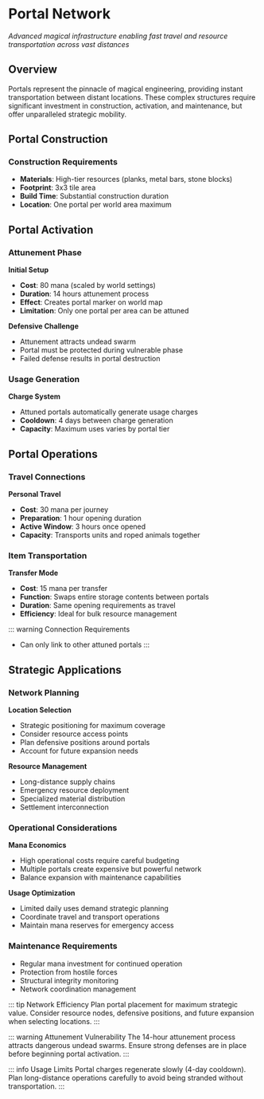 # Portal Network

*Advanced magical infrastructure enabling fast travel and resource transportation across vast distances*

## Overview

Portals represent the pinnacle of magical engineering, providing instant transportation between distant locations. 
These complex structures require significant investment in construction, activation, and maintenance, but offer unparalleled strategic mobility.

## Portal Construction

### Construction Requirements
- **Materials**: High-tier resources (planks, metal bars, stone blocks)
- **Footprint**: 3x3 tile area
- **Build Time**: Substantial construction duration
- **Location**: One portal per world area maximum

## Portal Activation

### Attunement Phase
**Initial Setup**
- **Cost**: 80 mana (scaled by world settings)
- **Duration**: 14 hours attunement process
- **Effect**: Creates portal marker on world map
- **Limitation**: Only one portal per area can be attuned

**Defensive Challenge**
- Attunement attracts undead swarm
- Portal must be protected during vulnerable phase
- Failed defense results in portal destruction

### Usage Generation
**Charge System**
- Attuned portals automatically generate usage charges
- **Cooldown**: 4 days between charge generation
- **Capacity**: Maximum uses varies by portal tier

## Portal Operations

### Travel Connections
**Personal Travel**
- **Cost**: 30 mana per journey
- **Preparation**: 1 hour opening duration
- **Active Window**: 3 hours once opened
- **Capacity**: Transports units and roped animals together

### Item Transportation
**Transfer Mode**
- **Cost**: 15 mana per transfer
- **Function**: Swaps entire storage contents between portals
- **Duration**: Same opening requirements as travel
- **Efficiency**: Ideal for bulk resource management

::: warning Connection Requirements
- Can only link to other attuned portals
:::

## Strategic Applications

### Network Planning
**Location Selection**
- Strategic positioning for maximum coverage
- Consider resource access points
- Plan defensive positions around portals
- Account for future expansion needs

**Resource Management**
- Long-distance supply chains
- Emergency resource deployment
- Specialized material distribution
- Settlement interconnection

### Operational Considerations
**Mana Economics**
- High operational costs require careful budgeting
- Multiple portals create expensive but powerful network
- Balance expansion with maintenance capabilities

**Usage Optimization**
- Limited daily uses demand strategic planning
- Coordinate travel and transport operations
- Maintain mana reserves for emergency access

### Maintenance Requirements
- Regular mana investment for continued operation
- Protection from hostile forces
- Structural integrity monitoring
- Network coordination management

::: tip Network Efficiency
Plan portal placement for maximum strategic value. Consider resource nodes, 
defensive positions, and future expansion when selecting locations.
:::

::: warning Attunement Vulnerability
The 14-hour attunement process attracts dangerous undead swarms. Ensure 
strong defenses are in place before beginning portal activation.
:::

::: info Usage Limits
Portal charges regenerate slowly (4-day cooldown). Plan long-distance
operations carefully to avoid being stranded without transportation.
:::